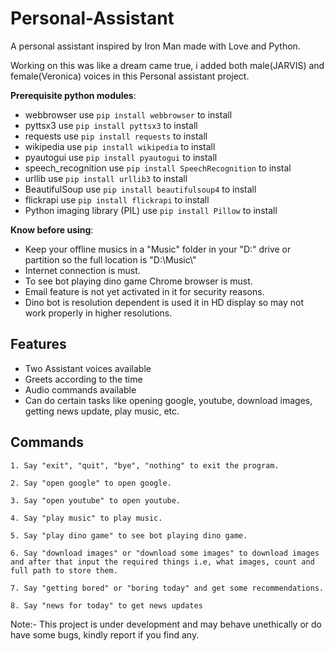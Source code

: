 # Personal-Assistant
A personal assistant inspired by Iron Man made with Love and Python.

Working on this was like a dream came true, i added both male(JARVIS) and female(Veronica) voices in this Personal assistant project.
 
**Prerequisite python modules**:
  * webbrowser use `pip install webbrowser` to install
  * pyttsx3 use `pip install pyttsx3` to install
  * requests use `pip install requests` to install
  * wikipedia use `pip install wikipedia` to install 
  * pyautogui use `pip install pyautogui` to install 
  * speech_recognition use `pip install SpeechRecognition` to instal 
  * urllib use `pip install urllib3` to install
  * BeautifulSoup use `pip install beautifulsoup4` to install
  * flickrapi use `pip install flickrapi` to install 
  * Python imaging library (PIL) use `pip install Pillow` to install 

 
**Know before using**: 
  * Keep your offline musics in a "Music" folder in your "D:" drive or partition so the full location is "D:\\Music\\"
  * Internet connection is must.
  * To see bot playing dino game Chrome browser is must.
  * Email feature is not yet activated in it for security reasons.
  * Dino bot is resolution dependent is used it in HD display so may not work properly in higher resolutions.


## Features
  * Two Assistant voices available
  * Greets according to the time 
  * Audio commands available
  * Can do certain tasks like opening google, youtube, download images, getting news update, play music, etc.
  
## Commands
    1. Say "exit", "quit", "bye", "nothing" to exit the program.

    2. Say "open google" to open google.

    3. Say "open youtube" to open youtube.

    4. Say "play music" to play music.

    5. Say "play dino game" to see bot playing dino game.

    6. Say "download images" or "download some images" to download images and after that input the required things i.e, what images, count and full path to store them.

    7. Say "getting bored" or "boring today" and get some recommendations.

    8. Say "news for today" to get news updates
  
 

Note:- This project is under development and may behave unethically or do have some bugs, kindly report if you find any.
